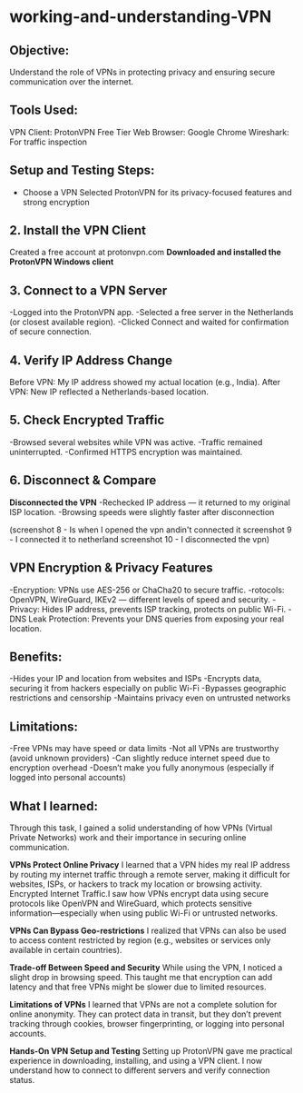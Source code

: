 # working-and-understanding-VPN

## Objective:
Understand the role of VPNs in protecting privacy and ensuring secure communication over the internet.

## Tools Used:
VPN Client: ProtonVPN Free Tier 
Web Browser: Google Chrome 
Wireshark: For traffic inspection

## Setup and Testing Steps:
- Choose a VPN
Selected ProtonVPN for its privacy-focused features and strong encryption

## 2. Install the VPN Client
Created a free account at protonvpn.com
**Downloaded and installed the ProtonVPN Windows client**

## 3. Connect to a VPN Server
-Logged into the ProtonVPN app.
-Selected a free server in the Netherlands (or closest available region).
-Clicked Connect and waited for confirmation of secure connection.

## 4. Verify IP Address Change
Before VPN: My IP address showed my actual location (e.g., India).
After VPN: New IP reflected a Netherlands-based location.

## 5. Check Encrypted Traffic
-Browsed several websites while VPN was active.
-Traffic remained uninterrupted.
-Confirmed HTTPS encryption was maintained.

## 6. Disconnect & Compare
**Disconnected the VPN**
-Rechecked IP address — it returned to my original ISP location.
-Browsing speeds were slightly faster after disconnection

(screenshot 8 - Is when I opened the vpn andin't connected it 
 screenshot 9 - I connected it to netherland
 screenshot 10 - I disconnected the vpn)

## VPN Encryption & Privacy Features
-Encryption: VPNs use AES-256 or ChaCha20 to secure traffic.
-rotocols: OpenVPN, WireGuard, IKEv2 — different levels of speed and security.
-Privacy: Hides IP address, prevents ISP tracking, protects on public Wi-Fi.
-DNS Leak Protection: Prevents your DNS queries from exposing your real location.

## Benefits:
-Hides your IP and location from websites and ISPs
-Encrypts data, securing it from hackers especially on public Wi-Fi
-Bypasses geographic restrictions and censorship
-Maintains privacy even on untrusted networks

## Limitations:
-Free VPNs may have speed or data limits
-Not all VPNs are trustworthy (avoid unknown providers)
-Can slightly reduce internet speed due to encryption overhead
-Doesn’t make you fully anonymous (especially if logged into personal accounts)

## What I learned:
Through this task, I gained a solid understanding of how VPNs (Virtual Private Networks) work and their importance in securing online communication. 

**VPNs Protect Online Privacy**
I learned that a VPN hides my real IP address by routing my internet traffic through a remote server, making it difficult for websites, ISPs, or hackers to track my location or browsing activity.
Encrypted Internet Traffic.I saw how VPNs encrypt data using secure protocols like OpenVPN and WireGuard, which protects sensitive information—especially when using public Wi-Fi or untrusted networks.

**VPNs Can Bypass Geo-restrictions**
I realized that VPNs can also be used to access content restricted by region (e.g., websites or services only available in certain countries).

**Trade-off Between Speed and Security**
While using the VPN, I noticed a slight drop in browsing speed. This taught me that encryption can add latency and that free VPNs might be slower due to limited resources.

**Limitations of VPNs**
I learned that VPNs are not a complete solution for online anonymity. They can protect data in transit, but they don’t prevent tracking through cookies, browser fingerprinting, or logging into personal accounts.

**Hands-On VPN Setup and Testing**
Setting up ProtonVPN gave me practical experience in downloading, installing, and using a VPN client. I now understand how to connect to different servers and verify connection status.
